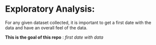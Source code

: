 # Exploratory Analysis:

For any given dataset collected, it is important to get a first date with the data and have an overall feel of the data.

__This is the goal of this repo__ : _first date with data_
